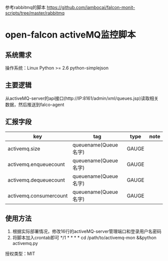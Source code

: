 参考rabbitmq的脚本
https://github.com/iambocai/falcon-monit-scripts/tree/master/rabbitmq

open-falcon activeMQ监控脚本
================================

系统需求
--------------------------------
操作系统：Linux
Python >= 2.6
python-simplejson

主要逻辑
--------------------------------
从activeMQ-server的api接口(http://IP:8161/admin/xml/queues.jsp)读取相关数据，然后推送到falco-agent


汇报字段
--------------------------------
| key |  tag | type | note |
|-----|------|------|------|
|activemq.size|queuename(Queue名字)|GAUGE| |
|activemq.enqueuecount|queuename(Queue名字)|GAUGE| |
|activemq.dequeuecount|queuename(Queue名字)|GAUGE| |
|activemq.consumercount|queuename(Queue名字)|GAUGE| |


使用方法
--------------------------------
1. 根据实际部署情况，修改16行的activeMQ-server管理端口和登录用户名密码
2. 将脚本加入crontab即可
*/1 * * * * cd /path/to/activemq-mon &&python activemq.py


授权类型：MIT

